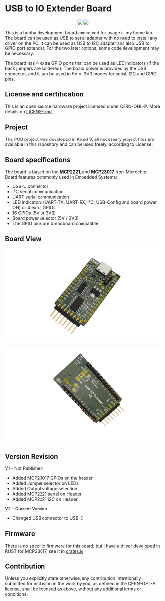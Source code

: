# USB to IO Extender Board

<p align=center>
 <a href="https://github.com/Thiapalm/usbioextender"><img src="https://img.shields.io/badge/RELEASED-V2-green"></a>
 <a href="https://ohwr.org/project/cernohl/-/wikis/Documents/CERN-OHL-version-2"><img src="https://img.shields.io/badge/License-CERN%20OHL%20P-orange"></a>
</p>

This is a hobby development board conceived for usage in my home lab. The board can be used as USB to serial adapter with no need to install any driver on the PC. It can be used as USB to I2C adapter and also USB to GPIO port extender. For the two later options, some code development may be necessary.  

The board has 4 extra GPIO ports that can be used as LED indicators (if the back jumpers are soldered). The board power is provided by the USB connector, and it can be used in 5V or 3V3 modes for serial, I2C and GPIO pins. 


## License and certification

This is an open source hardware project licensed under CERN-OHL-P. More details on [LICENSE.md](./LICENSE.md).  


## Project

The PCB project was developed in Kicad 9, all necessary project files are available in this repository and can be used freely, according to License.

## Board specifications

The board is based on the [**MCP2221**](https://www.microchip.com/en-us/product/MCP2221), and [**MCP23017**](https://www.microchip.com/en-us/product/MCP23017) from Microchip.  
Board features commonly used in Embedded Systems:
- USB-C connector
- I²C serial communication
- UART serial communication
- LED indicators (UART-TX, UART-RX, I²C, USB-Config and board power ON) or 4 extra GPIOs
- 16 GPIOs (5V or 3V3)
- Board power selector (5V / 3V3)
- The GPIO pins are breadboard compatible

## Board View 

![Front](Images/IOExtender_front.png)

![Back](Images/IOExtender_back.png)
  

## Version Revision

V1 - Not Published  
   - Added MCP23017 GPIOs on the header  
   - Added Jumper selector on LEDs  
   - Added Output voltage selection  
   - Added MCP2221 serial on Header  
   - Added MCP2221 I2C on Header   

V2 - Current Version
   - Changed USB connector to USB-C


## Firmware

There is no specific firmware for this board, but i have a driver developed in RUST for MCP23017, see it in [crates.io](https://crates.io/crates/mcp23017-tp)

## Contribution

Unless you explicitly state otherwise, any contribution intentionally submitted for inclusion in the work by you, as defined in the CERN-OHL-P license, shall be licensed as above, without any additional terms or conditions.
